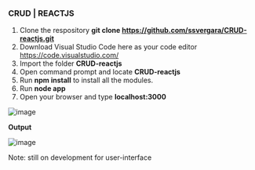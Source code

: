 ### CRUD | REACTJS

1. Clone the respository **git clone https://github.com/ssvergara/CRUD-reactjs.git**
2. Download Visual Studio Code here as your code editor https://code.visualstudio.com/
3. Import the folder **CRUD-reactjs**
4. Open command prompt and locate **CRUD-reactjs**
5. Run **npm install** to install all the modules.
5. Run **node app**
6. Open your browser and type **localhost:3000**

![image](https://user-images.githubusercontent.com/44419783/54101609-85155500-43ff-11e9-8128-3739049f6973.png)

**Output**

![image](https://user-images.githubusercontent.com/44419783/54101630-a5ddaa80-43ff-11e9-84da-e2ea96aa8f09.png)


Note: still on development for user-interface
